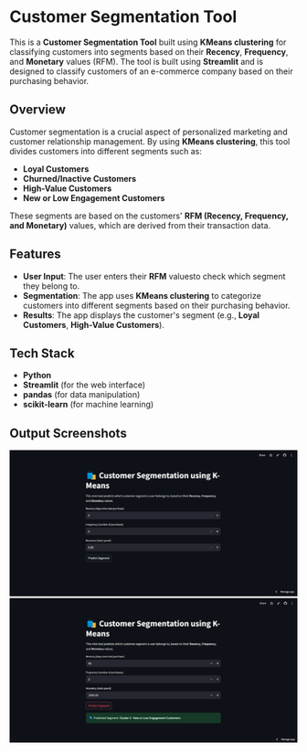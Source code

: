 # Customer Segmentation Tool

This is a **Customer Segmentation Tool** built using **KMeans clustering** for classifying customers into segments based on their **Recency**, **Frequency**, and **Monetary** values (RFM). The tool is built using **Streamlit** and is designed to classify customers of an e-commerce company based on their purchasing behavior.

## Overview

Customer segmentation is a crucial aspect of personalized marketing and customer relationship management. By using **KMeans clustering**, this tool divides customers into different segments such as:

- **Loyal Customers**
- **Churned/Inactive Customers**
- **High-Value Customers**
- **New or Low Engagement Customers**

These segments are based on the customers' **RFM (Recency, Frequency, and Monetary)** values, which are derived from their transaction data.

## Features

- **User Input**: The user enters their **RFM** valuesto check which segment they belong to.
- **Segmentation**: The app uses **KMeans clustering** to categorize customers into different segments based on their purchasing behavior.
- **Results**: The app displays the customer's segment (e.g., **Loyal Customers**, **High-Value Customers**).

## Tech Stack

- **Python**
- **Streamlit** (for the web interface)
- **pandas** (for data manipulation)
- **scikit-learn** (for machine learning)

## Output Screenshots


![Image 1](Output-Images/img1.png)
![Image 2](Output-Images/img2.png)
